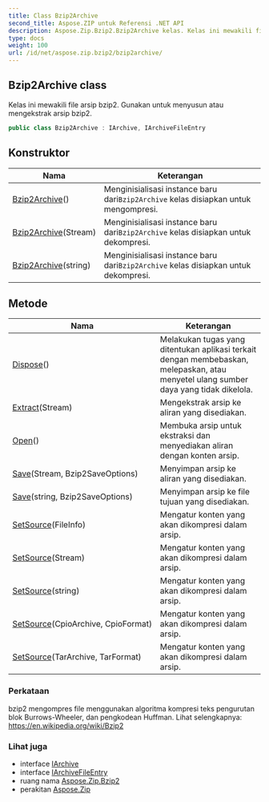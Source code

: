 ```yaml
---
title: Class Bzip2Archive
second_title: Aspose.ZIP untuk Referensi .NET API
description: Aspose.Zip.Bzip2.Bzip2Archive kelas. Kelas ini mewakili file arsip bzip2. Gunakan untuk menyusun atau mengekstrak arsip bzip2.
type: docs
weight: 100
url: /id/net/aspose.zip.bzip2/bzip2archive/
---
```

## Bzip2Archive class

Kelas ini mewakili file arsip bzip2. Gunakan untuk menyusun atau mengekstrak arsip bzip2.

```csharp
public class Bzip2Archive : IArchive, IArchiveFileEntry
```

## Konstruktor

| Nama | Keterangan |
| --- | --- |
| [Bzip2Archive](bzip2archive/#constructor)() | Menginisialisasi instance baru dari`Bzip2Archive` kelas disiapkan untuk mengompresi. |
| [Bzip2Archive](bzip2archive/#constructor_1)(Stream) | Menginisialisasi instance baru dari`Bzip2Archive` kelas disiapkan untuk dekompresi. |
| [Bzip2Archive](bzip2archive/#constructor_2)(string) | Menginisialisasi instance baru dari`Bzip2Archive` kelas disiapkan untuk dekompresi. |

## Metode

| Nama | Keterangan |
| --- | --- |
| [Dispose](../../aspose.zip.bzip2/bzip2archive/dispose/)() | Melakukan tugas yang ditentukan aplikasi terkait dengan membebaskan, melepaskan, atau menyetel ulang sumber daya yang tidak dikelola. |
| [Extract](../../aspose.zip.bzip2/bzip2archive/extract/)(Stream) | Mengekstrak arsip ke aliran yang disediakan. |
| [Open](../../aspose.zip.bzip2/bzip2archive/open/)() | Membuka arsip untuk ekstraksi dan menyediakan aliran dengan konten arsip. |
| [Save](../../aspose.zip.bzip2/bzip2archive/save/#save)(Stream, Bzip2SaveOptions) | Menyimpan arsip ke aliran yang disediakan. |
| [Save](../../aspose.zip.bzip2/bzip2archive/save/#save_1)(string, Bzip2SaveOptions) | Menyimpan arsip ke file tujuan yang disediakan. |
| [SetSource](../../aspose.zip.bzip2/bzip2archive/setsource/#setsource_2)(FileInfo) | Mengatur konten yang akan dikompresi dalam arsip. |
| [SetSource](../../aspose.zip.bzip2/bzip2archive/setsource/#setsource_3)(Stream) | Mengatur konten yang akan dikompresi dalam arsip. |
| [SetSource](../../aspose.zip.bzip2/bzip2archive/setsource/#setsource_4)(string) | Mengatur konten yang akan dikompresi dalam arsip. |
| [SetSource](../../aspose.zip.bzip2/bzip2archive/setsource/#setsource)(CpioArchive, CpioFormat) | Mengatur konten yang akan dikompresi dalam arsip. |
| [SetSource](../../aspose.zip.bzip2/bzip2archive/setsource/#setsource_1)(TarArchive, TarFormat) | Mengatur konten yang akan dikompresi dalam arsip. |

### Perkataan

bzip2 mengompres file menggunakan algoritma kompresi teks pengurutan blok Burrows-Wheeler, dan pengkodean Huffman. Lihat selengkapnya: https://en.wikipedia.org/wiki/Bzip2

### Lihat juga

* interface [IArchive](../../aspose.zip/iarchive/)
* interface [IArchiveFileEntry](../../aspose.zip/iarchivefileentry/)
* ruang nama [Aspose.Zip.Bzip2](../../aspose.zip.bzip2/)
* perakitan [Aspose.Zip](../../)


